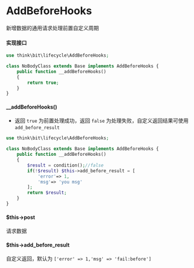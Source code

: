# AddBeforeHooks

新增数据的通用请求处理前置自定义周期

#### 实现接口

```php
use think\bit\lifecycle\AddBeforeHooks;

class NoBodyClass extends Base implements AddBeforeHooks {
    public function __addBeforeHooks()
    {
        return true;
    }
}
```

#### __addBeforeHooks()

- 返回 `true` 为前置处理成功，返回 `false` 为处理失败，自定义返回结果可使用 `add_before_result`  

```php
use think\bit\lifecycle\AddBeforeHooks;

class NoBodyClass extends Base implements AddBeforeHooks {
    public function __addBeforeHooks()
    {
        $result = condition();//false
        if(!$result) $this->add_before_result = [
            'error'=> 1,
            'msg'=> 'you msg'
        ];
        return $result;
    }
}
```

#### $this->post

请求数据

#### $this->add_before_result

自定义返回，默认为 `['error' => 1,'msg' => 'fail:before']`